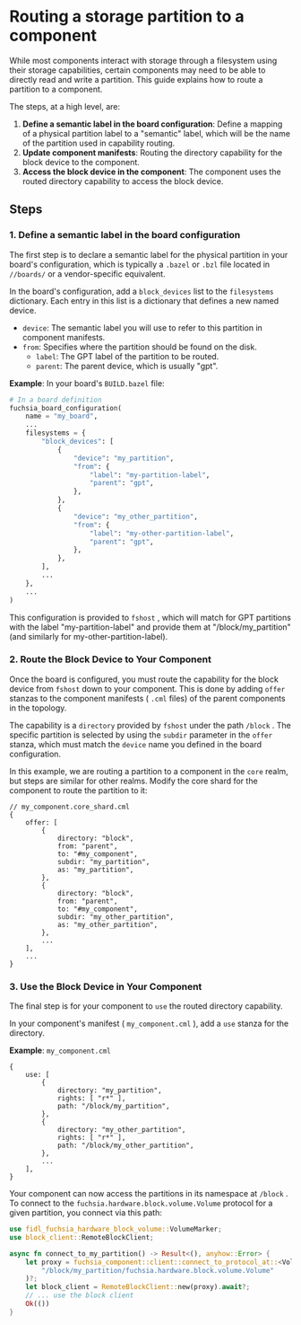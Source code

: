 # Routing a storage partition to a component

While most components interact with storage through a filesystem using their
storage capabilities, certain components may need to be able to directly read
and write a partition.  This guide explains how to route a partition to a
component.

The steps, at a high level, are:

1. **Define a semantic label in the board configuration**:  Define a mapping of
   a physical partition label to a "semantic" label, which will be the name of
   the partition used in capability routing.
2. **Update component manifests**: Routing the directory capability for the
   block device to the component.
3. **Access the block device in the component**: The component uses the routed
   directory capability to access the block device.

## Steps

### 1. Define a semantic label in the board configuration

The first step is to declare a semantic label for the physical partition in your
board's configuration, which is typically a `.bazel` or `.bzl` file located in
`//boards/` or a vendor-specific equivalent.

In the board's configuration, add a `block_devices` list to the `filesystems`
dictionary. Each entry in this list is a dictionary that defines a new named
device.

* `device`: The semantic label you will use to refer to this partition in
   component manifests.
* `from`: Specifies where the partition should be found on the disk.
  + `label`: The GPT label of the partition to be routed.
  + `parent`: The parent device, which is usually "gpt".

**Example**: In your board's `BUILD.bazel` file:

```python
# In a board definition
fuchsia_board_configuration(
    name = "my_board",
    ...
    filesystems = {
        "block_devices": [
            {
                "device": "my_partition",
                "from": {
                    "label": "my-partition-label",
                    "parent": "gpt",
                },
            },
            {
                "device": "my_other_partition",
                "from": {
                    "label": "my-other-partition-label",
                    "parent": "gpt",
                },
            },
        ],
        ...
    },
    ...
)
```

This configuration is provided to `fshost` , which will match for GPT partitions
with the label "my-partition-label" and provide them at "/block/my_partition"
(and similarly for my-other-partition-label).

### 2. Route the Block Device to Your Component

Once the board is configured, you must route the capability for the block device
from `fshost` down to your component. This is done by adding `offer` stanzas to
the component manifests ( `.cml` files) of the parent components in the
topology.

The capability is a `directory` provided by `fshost` under the path `/block` .
The specific partition is selected by using the `subdir` parameter in the `offer`
stanza, which must match the `device` name you defined in the board
configuration.

In this example, we are routing a partition to a component in the `core` realm,
but steps are similar for other realms.  Modify the core shard for the component
to route the partition to it:

```cml
// my_component.core_shard.cml
{
    offer: [
        {
            directory: "block",
            from: "parent",
            to: "#my_component",
            subdir: "my_partition",
            as: "my_partition",
        },
        {
            directory: "block",
            from: "parent",
            to: "#my_component",
            subdir: "my_other_partition",
            as: "my_other_partition",
        },
        ...
    ],
    ...
}
```

### 3. Use the Block Device in Your Component

The final step is for your component to `use` the routed directory capability.

In your component's manifest ( `my_component.cml` ), add a `use` stanza for the
directory.

**Example**: `my_component.cml`

```cml
{
    use: [
        {
            directory: "my_partition",
            rights: [ "r*" ],
            path: "/block/my_partition",
        },
        {
            directory: "my_other_partition",
            rights: [ "r*" ],
            path: "/block/my_other_partition",
        },
        ...
    ],
}
```

Your component can now access the partitions in its namespace at `/block` .  To
connect to the `fuchsia.hardware.block.volume.Volume` protocol for a given
partition, you connect via this path:

```rust
use fidl_fuchsia_hardware_block_volume::VolumeMarker;
use block_client::RemoteBlockClient;

async fn connect_to_my_partition() -> Result<(), anyhow::Error> {
    let proxy = fuchsia_component::client::connect_to_protocol_at::<VolumeMarker>(
        "/block/my_partition/fuchsia.hardware.block.volume.Volume"
    )?;
    let block_client = RemoteBlockClient::new(proxy).await?;
    // ... use the block client
    Ok(())
}
```
